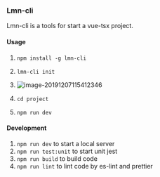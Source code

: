 ### Lmn-cli

Lmn-cli is a tools for start a vue-tsx project.

#### Usage

1. `npm install -g lmn-cli`
2. `lmn-cli init` 
3. ![image-20191207115412346](http://cdn.zheyao.top/WX20191207-120418.png)

4. `cd project`
5. `npm run dev`

#### Development

1. `npm run dev` to start a local server
2. `npm run test:unit`  to start unit jest
3. `npm run build` to build code
4. `npm run lint` to lint code by es-lint and prettier